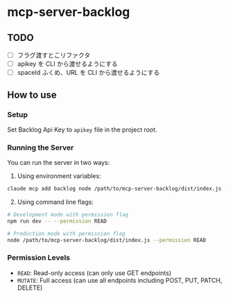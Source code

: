 # mcp-server-backlog

## TODO

- [ ] フラグ渡すとこリファクタ
- [ ] apikey を CLI から渡せるようにする
- [ ] spaceId ふくめ、URL を CLI から渡せるようにする

## How to use

### Setup

Set Backlog Api Key to `apikey` file in the project root.

### Running the Server

You can run the server in two ways:

1. Using environment variables:

```sh
claude mcp add backlog node /path/to/mcp-server-backlog/dist/index.js --permission READ
```

2. Using command line flags:

```sh
# Development mode with permission flag
npm run dev -- --permission READ

# Production mode with permission flag
node /path/to/mcp-server-backlog/dist/index.js --permission READ
```

### Permission Levels

- `READ`: Read-only access (can only use GET endpoints)
- `MUTATE`: Full access (can use all endpoints including POST, PUT, PATCH, DELETE)
